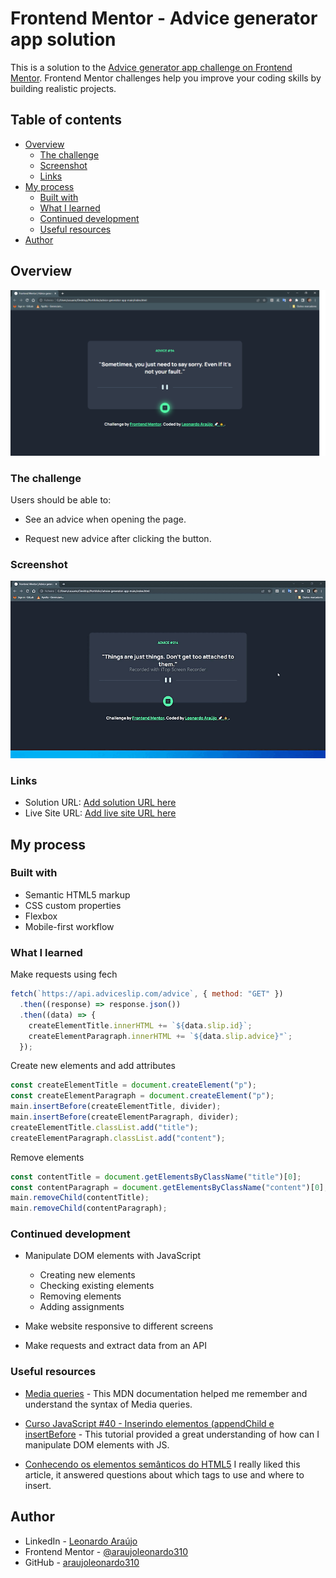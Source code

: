 # Frontend Mentor - Advice generator app solution

This is a solution to the [Advice generator app challenge on Frontend Mentor](https://www.frontendmentor.io/challenges/advice-generator-app-QdUG-13db). Frontend Mentor challenges help you improve your coding skills by building realistic projects.

## Table of contents

- [Overview](#overview)
  - [The challenge](#the-challenge)
  - [Screenshot](#screenshot)
  - [Links](#links)
- [My process](#my-process)
  - [Built with](#built-with)
  - [What I learned](#what-i-learned)
  - [Continued development](#continued-development)
  - [Useful resources](#useful-resources)
- [Author](#author)

## Overview

![](./assets/screenshot/overview-project.png)

### The challenge

Users should be able to:

- See an advice when opening the page.

- Request new advice after clicking the button.

### Screenshot

![](./assets/screenshot/overview-project.gif)

### Links

- Solution URL: [Add solution URL here](https://your-solution-url.com)
- Live Site URL: [Add live site URL here](https://your-live-site-url.com)

## My process

### Built with

- Semantic HTML5 markup
- CSS custom properties
- Flexbox
- Mobile-first workflow

### What I learned

Make requests using fech

```js
fetch(`https://api.adviceslip.com/advice`, { method: "GET" })
  .then((response) => response.json())
  .then((data) => {
    createElementTitle.innerHTML += `${data.slip.id}`;
    createElementParagraph.innerHTML += `${data.slip.advice}"`;
  });
```

Create new elements and add attributes

```js
const createElementTitle = document.createElement("p");
const createElementParagraph = document.createElement("p");
main.insertBefore(createElementTitle, divider);
main.insertBefore(createElementParagraph, divider);
createElementTitle.classList.add("title");
createElementParagraph.classList.add("content");
```

Remove elements

```js
const contentTitle = document.getElementsByClassName("title")[0];
const contentParagraph = document.getElementsByClassName("content")[0];
main.removeChild(contentTitle);
main.removeChild(contentParagraph);
```
### Continued development

- Manipulate DOM elements with JavaScript

  - Creating new elements
  - Checking existing elements
  - Removing elements
  - Adding assignments

- Make website responsive to different screens
- Make requests and extract data from an API

### Useful resources

- [Media queries](https://developer.mozilla.org/pt-BR/docs/Web/CSS/Media_Queries/Using_media_queries) - This MDN documentation helped me remember and understand the syntax of Media queries.

- [Curso JavaScript #40 - Inserindo elementos (appendChild e insertBefore](https://youtu.be/0XJyTa6B-GA) - This tutorial provided a great understanding of how can I manipulate DOM elements with JS.

- [Conhecendo os elementos semânticos do HTML5](https://medium.com/reprogramabr/semanticahtml5-5252b4937f0a) I really liked this article, it answered questions about which tags to use and where to insert.

## Author

- LinkedIn - [Leonardo Araújo](https://www.linkedin.com/in/araujoleonardo310/)
- Frontend Mentor - [@araujoleonardo310](https://www.frontendmentor.io/profile/araujoleonardo310)
- GitHub - [araujoleonardo310](https://github.com/araujoleonardo310)
